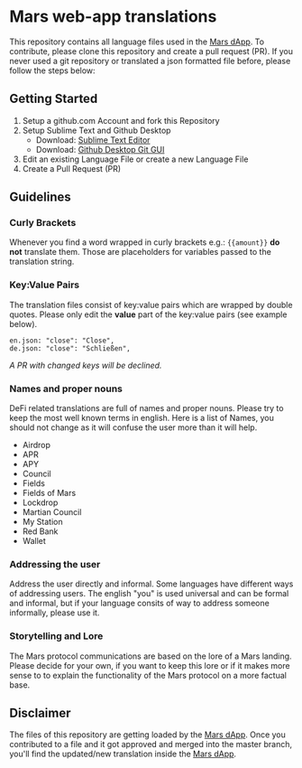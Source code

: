 # Mars web-app translations

This repository contains all language files used in the [Mars dApp](https://app.marsprotocol.io "Mars Protocol"). To contribute, please clone this repository and create a pull request (PR). If you never used a git repository or translated a json formatted file before, please follow the steps below:

## Getting Started

1. Setup a github.com Account and fork this Repository
2. Setup Sublime Text and Github Desktop
   - Download: [Sublime Text Editor](https://www.sublimetext.com/ "Sublime Text Editor")
   - Download: [Github Desktop Git GUI](https://desktop.github.com/ "Github Desktop Git GUI")
3. Edit an existing Language File or create a new Language File
4. Create a Pull Request (PR)

## Guidelines

### Curly Brackets

Whenever you find a word wrapped in curly brackets e.g.: `{{amount}}` **do not** translate them. Those are placeholders for variables passed to the translation string.

### Key:Value Pairs

The translation files consist of key:value pairs which are wrapped by double quotes. Please only edit the **value** part of the key:value pairs (see example below).

```
en.json: "close": "Close",
de.json: "close": "Schließen",
```

_A PR with changed keys will be declined._

### Names and proper nouns

DeFi related translations are full of names and proper nouns. Please try to keep the most well known terms in english. Here is a list of Names, you should not change as it will confuse the user more than it will help.

- Airdrop
- APR
- APY
- Council
- Fields
- Fields of Mars
- Lockdrop
- Martian Council
- My Station
- Red Bank
- Wallet

### Addressing the user

Address the user directly and informal. Some languages have different ways of addressing users. The english "you" is used universal and can be formal and informal, but if your language consits of way to address someone informally, please use it.

### Storytelling and Lore

The Mars protocol communications are based on the lore of a Mars landing. Please decide for your own, if you want to keep this lore or if it makes more sense to to explain the functionality of the Mars protocol on a more factual base.

## Disclaimer

The files of this repository are getting loaded by the [Mars dApp](https://app.marsprotocol.io "Mars Protocol"). Once you contributed to a file and it got approved and merged into the master branch, you'll find the updated/new translation inside the [Mars dApp](https://app.marsprotocol.io "Mars Protocol").
